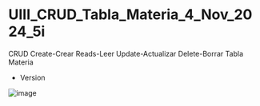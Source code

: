 # UIII_CRUD_Tabla_Materia_4_Nov_2024_5i
CRUD Create-Crear Reads-Leer Update-Actualizar Delete-Borrar Tabla Materia

- Version

![image](https://github.com/user-attachments/assets/67fd6047-81a5-4561-9afa-10a7967f6430)
